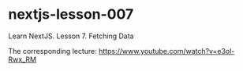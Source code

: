 # nextjs-lesson-007
Learn NextJS. Lesson 7. Fetching Data

The corresponding lecture: https://www.youtube.com/watch?v=e3ol-Rwx_RM
